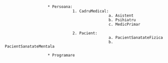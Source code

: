                        * Persoana: 
                                  1. CadruMedical:
                                                  a. Asistent
                                                  b. Psihiatru  
                                                  c. MedicPrimar   
                             
                                  2. Pacient:     
                                                  a. PacientSanatateFizica
                                                  b. PacientSanatateMentala
                      
                       * Programare
                     
                     
